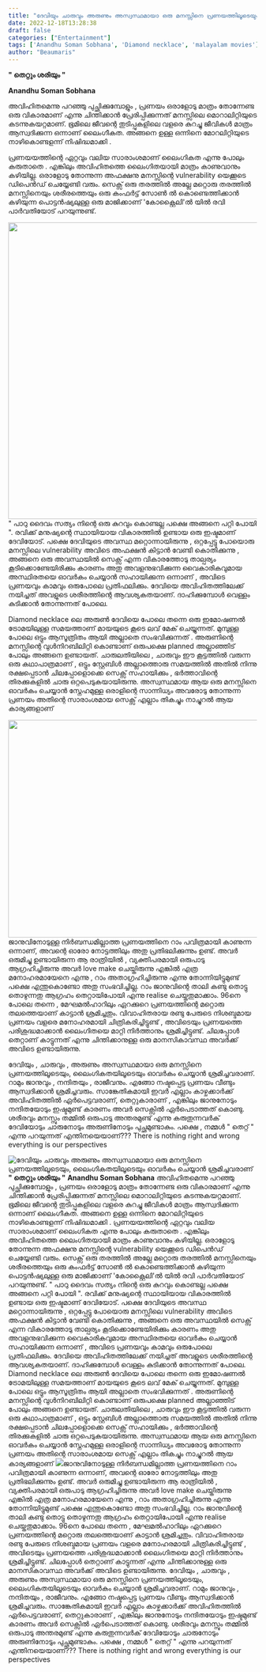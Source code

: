 ```yaml
---
title: "ദേവിയും ചാരുവും അരുണും അസ്വസ്ഥമായാ ഒരു മനസ്സിനെ പ്രണയത്തിലൂടെയും, ലൈംഗികതയിലൂടെയും ഓവർകം ചെയ്യാൻ ശ്രമിച്ചവരാണ്"
date: 2022-12-18T13:28:38
draft: false
categories: ["Entertainment"]
tags: ['Anandhu Soman Sobhana', 'Diamond necklace', 'malayalam movies']
author: "Beaumaris"
---
```


<strong>" തെറ്റും ശരിയും "</strong>

<strong>Anandhu Soman Sobhana</strong>

അവിഹിതമെന്നു പറഞ്ഞു പുച്ഛിക്കുമ്പോളും , പ്രണയം ഒരാളോടു മാത്രം തോന്നേണ്ട ഒരു വികാരമാണ് എന്നു ചിന്തിക്കാൻ പ്രേരിപ്പിക്കുന്നത് മനസ്സിലെ മൊറാലിറ്റിയുടെ കടന്നുകയറ്റമാണ്. ഭൂമിലെ ജീവന്റെ തുടിപ്പുകളിലെ വളരെ കുറച്ചു ജീവികൾ മാത്രം ആസ്വദിക്കുന്ന ഒന്നാണ് ലൈംഗീകത. അങ്ങനെ ഉള്ള ഒന്നിനെ മോറലിറ്റിയുടെ നാഴികൊണ്ടളന്ന് നിഷിദ്ധമാക്കി .

പ്രണയയത്തിന്റെ ഏറ്റവും വലിയ സാരാംശമാണ് ലൈംഗികത എന്നു പോലും കരുതാതെ . എങ്കിലും അവിഹിതത്തെ ലൈംഗിതയായി മാത്രം കാണുവാനും കഴിയില്ല. ഒരാളോടു തോന്നുന്ന അഫക്ഷനു മനസ്സിന്റെ vulnerability യെക്കൂടെ ഡിപെൻഡ് ചെയ്യേണ്ടി വരും. സെക്സ് ഒരു തരത്തിൽ അല്ലേ മറ്റൊരു തരത്തിൽ മനസ്സിനെയും ശരീരത്തെയും ഒരു കംഫർട്ട് സോൺ ൽ കൊണ്ടെത്തിക്കാൻ കഴിയുന്ന പൊട്ടൻഷ്യലുള്ള ഒരു മാജിക്കാണ് 'കോക്റ്റൈലി'ൽ യിൽ രവി പാർവതിയോട് പറയുന്നുണ്ട്.

<img class="size-large wp-image-367419 aligncenter" src="https://cdn.boolokam.com/articles/2022/12/fwfwggggg-1-1024x768.webp" alt="" width="800" height="600" />" പാറു ദൈവം സത്യം നിന്റെ ഒരു കുറവും കൊണ്ടല്ല പക്ഷെ അങ്ങനെ പറ്റി പോയി ". രവിക്ക് മനുഷ്യന്റെ സ്ഥായിയായ വികാരത്തിൽ ഉണ്ടായ ഒരു ഇഷ്ടമാണ് ദേവിയോട്. പക്ഷെ ദേവിയുടെ അവസ്ഥ മറ്റൊന്നായിരുന്നു , ഒറ്റപ്പേട്ടു പോയൊരു മനസ്സിലെ vulnerability അവിടെ അഫക്ഷൻ കിട്ടാൻ വേണ്ടി കൊതിക്കുന്നു , അങ്ങനെ ഒരു അവസ്ഥയിൽ സെക്സ് എന്ന വികാരത്തോടു താല്പര്യം കൂടിക്കൊണ്ടേയിരിക്കും കാരണം അതു അവളനുഭവിക്കുന്ന വൈകാരികവുമായ അസ്ഥിരതയെ ഓവർകം ചെയ്യാൻ സഹായിക്കുന്ന ഒന്നാണ് , അവിടെ പ്രണയവും കാമവും ഒരുപോലെ പ്രതിഫലിക്കും. ദേവിയെ അവിഹിതത്തിലേക്ക് നയിച്ചത് അവളുടെ ശരീരത്തിന്റെ ആവശ്യകതയാണ്. ദാഹിക്കുമ്പോൾ വെള്ളം കുടിക്കാൻ തോന്നുന്നത് പോലെ.

Diamond necklace ലെ അരുൺ ദേവിയെ പോലെ തന്നെ ഒരു ഇമോഷണൽ ട്രോമയിലുള്ള സമയത്താണ് മായയുടെ കൂടെ ലവ് മേക് ചെയ്യുന്നത്. മുമ്പുള്ള പോലെ ഒട്ടും ആസൂത്രിതം ആയി അല്ലാതെ സംഭവിക്കുന്നത് . അരുണിന്റെ മനസ്സിന്റെ വുൾനിറബിലിറ്റി കൊണ്ടാണ് ഒരുപക്ഷെ planned അല്ലാഞ്ഞിട് പോലും അങ്ങനെ ഉണ്ടായത്. ചാരുലതിയിലെ , ചാരുവും ഈ കൂട്ടത്തിൽ വരുന്ന ഒരു കഥാപാത്രമാണ് , ഒട്ടും സ്റ്റേബിൾ അല്ലാത്തൊരു സമയത്തിൽ അതിൽ നിന്നു രക്ഷപ്പെടാൻ ചിലപ്പോളൊക്കെ സെക്സ് സഹായിക്കും , ഭർത്താവിന്റെ തിരക്കുകളിൽ ചാരു ഒറ്റപെടുകയായിരുന്നു. അസ്വസ്ഥമായ ആയ ഒരു മനസ്സിനെ ഓവർകം ചെയ്യാൻ സ്നേഹമുള്ള ഒരാളിന്റെ സാന്നിധ്യം അവരോടു തോന്നുന്ന പ്രണയം അതിന്റെ സാരാംശമായ സെക്സ് എല്ലാം തികച്ചും നാച്ചുറൽ ആയ കാര്യങ്ങളാണ്

<img class="size-full wp-image-367417 aligncenter" src="https://cdn.boolokam.com/articles/2022/12/eerrrr.jpg" alt="" width="845" height="440" />ജാനുവിനോടുള്ള നിർബന്ധമില്ലാത്ത പ്രണയത്തിനെ റാം പവിത്രമായി കാണുന്ന ഒന്നാണ്, അവന്റെ ഓരോ നോട്ടത്തിലും അതു പ്രതിഭലിക്കുന്നും ഉണ്ട്. അവർ ഒരുമിച്ചു ഉണ്ടായിരുന്ന ആ രാത്രിയിൽ , വ്യക്തിപരമായി ഒരുപാടു ആഗ്രഹിച്ചിരുന്നു അവർ love make ചെയ്തിരുന്നു എങ്കിൽ എത്ര മനോഹരമായേനെ എന്നു , റാം അതാഗ്രഹിച്ചിരുന്നു എന്നു തോന്നിയിട്ടുമുണ്ട് പക്ഷെ എന്തുകൊണ്ടോ അതു സംഭവിച്ചില്ല. റാം ജാനുവിന്റെ താലി കണ്ടു തൊട്ടു തൊഴുന്നതു ആഗ്രഹം തെറ്റായിപോയി എന്നു realise ചെയ്തതുമാക്കാം. 96നെ പോലെ തന്നെ , മേഘമൽഹാറിലും ഏറക്കുറെ പ്രണയത്തിന്റെ മറ്റൊരു തലത്തെയാണ് കാട്ടാൻ ശ്രമിച്ചതും. വിവാഹിതരായ രണ്ടു പേരുടെ നിശബ്ദമായ പ്രണയം വളരെ മനോഹരമായി ചിത്രികരിച്ചിട്ടുണ്ട് , അവിടെയും പ്രണയത്തെ പരിശുദ്ധമാക്കാൻ ലൈംഗിതയെ മാറ്റി നിർത്താനും ശ്രമിച്ചിട്ടുണ്ട്. ചിലപ്പോൾ തെറ്റാണ് കാട്ടുന്നത് എന്നു ചിന്തിക്കാനുള്ള ഒരു മാനസികാവസ്ഥ അവർക്ക് അവിടെ ഉണ്ടായിരുന്നു.

ദേവിയും , ചാരുവും , അരുണും അസ്വസ്ഥമായാ ഒരു മനസ്സിനെ പ്രണയത്തിലൂടെയും, ലൈംഗികതയിലൂടെയും ഓവർകം ചെയ്യാൻ ശ്രമിച്ചവരാണ്. റാമും ജാനുവും , നന്ദിതയും , രാജീവനും. എങ്ങോ നഷ്ടപ്പെട്ട പ്രണയം വീണ്ടും ആസ്വദിക്കാൻ ശ്രമിച്ചവരും. സാങ്കേതികമായി ഇവർ എല്ലാം കാഴ്ചക്കാർക്ക് അവിഹിതത്തിൽ ഏർപെട്ടവരാണ്, തെറ്റുകാരാണ് , എങ്കിലും ജാനുനോടും നന്ദിതയോടും ഇഷ്ടമുണ്ട് കാരണം അവർ സെക്സിൽ ഏർപെടാത്തത് കൊണ്ടു. ശരീരവും മനസ്സും തമ്മിൽ ഒരുപാടു അന്തരമുണ്ട് എന്നു കരുതുന്നവർക് ദേവിയോടും ചാരുനോടും അരുണിനോടും പുച്ഛമുണ്ടാകും. പക്ഷെ , നമ്മൾ " തെറ്റ് " എന്നു പറയുന്നത് എന്തിനയെയാണ്???
There is nothing right and wrong everything is our perspectives


![ദേവിയും ചാരുവും അരുണും അസ്വസ്ഥമായാ ഒരു മനസ്സിനെ പ്രണയത്തിലൂടെയും, ലൈംഗികതയിലൂടെയും ഓവർകം ചെയ്യാൻ ശ്രമിച്ചവരാണ്](https://cdn.boolokam.com/articles/2022/12/fwfwggggg-1-1024x768.webp)**" തെറ്റും ശരിയും "** **Anandhu Soman Sobhana** അവിഹിതമെന്നു പറഞ്ഞു പുച്ഛിക്കുമ്പോളും , പ്രണയം ഒരാളോടു മാത്രം തോന്നേണ്ട ഒരു വികാരമാണ് എന്നു ചിന്തിക്കാൻ പ്രേരിപ്പിക്കുന്നത് മനസ്സിലെ മൊറാലിറ്റിയുടെ കടന്നുകയറ്റമാണ്. ഭൂമിലെ ജീവന്റെ തുടിപ്പുകളിലെ വളരെ കുറച്ചു ജീവികൾ മാത്രം ആസ്വദിക്കുന്ന ഒന്നാണ് ലൈംഗീകത. അങ്ങനെ ഉള്ള ഒന്നിനെ മോറലിറ്റിയുടെ നാഴികൊണ്ടളന്ന് നിഷിദ്ധമാക്കി . പ്രണയയത്തിന്റെ ഏറ്റവും വലിയ സാരാംശമാണ് ലൈംഗികത എന്നു പോലും കരുതാതെ . എങ്കിലും അവിഹിതത്തെ ലൈംഗിതയായി മാത്രം കാണുവാനും കഴിയില്ല. ഒരാളോടു തോന്നുന്ന അഫക്ഷനു മനസ്സിന്റെ vulnerability യെക്കൂടെ ഡിപെൻഡ് ചെയ്യേണ്ടി വരും. സെക്സ് ഒരു തരത്തിൽ അല്ലേ മറ്റൊരു തരത്തിൽ മനസ്സിനെയും ശരീരത്തെയും ഒരു കംഫർട്ട് സോൺ ൽ കൊണ്ടെത്തിക്കാൻ കഴിയുന്ന പൊട്ടൻഷ്യലുള്ള ഒരു മാജിക്കാണ് 'കോക്റ്റൈലി'ൽ യിൽ രവി പാർവതിയോട് പറയുന്നുണ്ട്. " പാറു ദൈവം സത്യം നിന്റെ ഒരു കുറവും കൊണ്ടല്ല പക്ഷെ അങ്ങനെ പറ്റി പോയി ". രവിക്ക് മനുഷ്യന്റെ സ്ഥായിയായ വികാരത്തിൽ ഉണ്ടായ ഒരു ഇഷ്ടമാണ് ദേവിയോട്. പക്ഷെ ദേവിയുടെ അവസ്ഥ മറ്റൊന്നായിരുന്നു , ഒറ്റപ്പേട്ടു പോയൊരു മനസ്സിലെ vulnerability അവിടെ അഫക്ഷൻ കിട്ടാൻ വേണ്ടി കൊതിക്കുന്നു , അങ്ങനെ ഒരു അവസ്ഥയിൽ സെക്സ് എന്ന വികാരത്തോടു താല്പര്യം കൂടിക്കൊണ്ടേയിരിക്കും കാരണം അതു അവളനുഭവിക്കുന്ന വൈകാരികവുമായ അസ്ഥിരതയെ ഓവർകം ചെയ്യാൻ സഹായിക്കുന്ന ഒന്നാണ് , അവിടെ പ്രണയവും കാമവും ഒരുപോലെ പ്രതിഫലിക്കും. ദേവിയെ അവിഹിതത്തിലേക്ക് നയിച്ചത് അവളുടെ ശരീരത്തിന്റെ ആവശ്യകതയാണ്. ദാഹിക്കുമ്പോൾ വെള്ളം കുടിക്കാൻ തോന്നുന്നത് പോലെ. Diamond necklace ലെ അരുൺ ദേവിയെ പോലെ തന്നെ ഒരു ഇമോഷണൽ ട്രോമയിലുള്ള സമയത്താണ് മായയുടെ കൂടെ ലവ് മേക് ചെയ്യുന്നത്. മുമ്പുള്ള പോലെ ഒട്ടും ആസൂത്രിതം ആയി അല്ലാതെ സംഭവിക്കുന്നത് . അരുണിന്റെ മനസ്സിന്റെ വുൾനിറബിലിറ്റി കൊണ്ടാണ് ഒരുപക്ഷെ planned അല്ലാഞ്ഞിട് പോലും അങ്ങനെ ഉണ്ടായത്. ചാരുലതിയിലെ , ചാരുവും ഈ കൂട്ടത്തിൽ വരുന്ന ഒരു കഥാപാത്രമാണ് , ഒട്ടും സ്റ്റേബിൾ അല്ലാത്തൊരു സമയത്തിൽ അതിൽ നിന്നു രക്ഷപ്പെടാൻ ചിലപ്പോളൊക്കെ സെക്സ് സഹായിക്കും , ഭർത്താവിന്റെ തിരക്കുകളിൽ ചാരു ഒറ്റപെടുകയായിരുന്നു. അസ്വസ്ഥമായ ആയ ഒരു മനസ്സിനെ ഓവർകം ചെയ്യാൻ സ്നേഹമുള്ള ഒരാളിന്റെ സാന്നിധ്യം അവരോടു തോന്നുന്ന പ്രണയം അതിന്റെ സാരാംശമായ സെക്സ് എല്ലാം തികച്ചും നാച്ചുറൽ ആയ കാര്യങ്ങളാണ് ![](https://cdn.boolokam.com/articles/2022/12/eerrrr.jpg)ജാനുവിനോടുള്ള നിർബന്ധമില്ലാത്ത പ്രണയത്തിനെ റാം പവിത്രമായി കാണുന്ന ഒന്നാണ്, അവന്റെ ഓരോ നോട്ടത്തിലും അതു പ്രതിഭലിക്കുന്നും ഉണ്ട്. അവർ ഒരുമിച്ചു ഉണ്ടായിരുന്ന ആ രാത്രിയിൽ , വ്യക്തിപരമായി ഒരുപാടു ആഗ്രഹിച്ചിരുന്നു അവർ love make ചെയ്തിരുന്നു എങ്കിൽ എത്ര മനോഹരമായേനെ എന്നു , റാം അതാഗ്രഹിച്ചിരുന്നു എന്നു തോന്നിയിട്ടുമുണ്ട് പക്ഷെ എന്തുകൊണ്ടോ അതു സംഭവിച്ചില്ല. റാം ജാനുവിന്റെ താലി കണ്ടു തൊട്ടു തൊഴുന്നതു ആഗ്രഹം തെറ്റായിപോയി എന്നു realise ചെയ്തതുമാക്കാം. 96നെ പോലെ തന്നെ , മേഘമൽഹാറിലും ഏറക്കുറെ പ്രണയത്തിന്റെ മറ്റൊരു തലത്തെയാണ് കാട്ടാൻ ശ്രമിച്ചതും. വിവാഹിതരായ രണ്ടു പേരുടെ നിശബ്ദമായ പ്രണയം വളരെ മനോഹരമായി ചിത്രികരിച്ചിട്ടുണ്ട് , അവിടെയും പ്രണയത്തെ പരിശുദ്ധമാക്കാൻ ലൈംഗിതയെ മാറ്റി നിർത്താനും ശ്രമിച്ചിട്ടുണ്ട്. ചിലപ്പോൾ തെറ്റാണ് കാട്ടുന്നത് എന്നു ചിന്തിക്കാനുള്ള ഒരു മാനസികാവസ്ഥ അവർക്ക് അവിടെ ഉണ്ടായിരുന്നു. ദേവിയും , ചാരുവും , അരുണും അസ്വസ്ഥമായാ ഒരു മനസ്സിനെ പ്രണയത്തിലൂടെയും, ലൈംഗികതയിലൂടെയും ഓവർകം ചെയ്യാൻ ശ്രമിച്ചവരാണ്. റാമും ജാനുവും , നന്ദിതയും , രാജീവനും. എങ്ങോ നഷ്ടപ്പെട്ട പ്രണയം വീണ്ടും ആസ്വദിക്കാൻ ശ്രമിച്ചവരും. സാങ്കേതികമായി ഇവർ എല്ലാം കാഴ്ചക്കാർക്ക് അവിഹിതത്തിൽ ഏർപെട്ടവരാണ്, തെറ്റുകാരാണ് , എങ്കിലും ജാനുനോടും നന്ദിതയോടും ഇഷ്ടമുണ്ട് കാരണം അവർ സെക്സിൽ ഏർപെടാത്തത് കൊണ്ടു. ശരീരവും മനസ്സും തമ്മിൽ ഒരുപാടു അന്തരമുണ്ട് എന്നു കരുതുന്നവർക് ദേവിയോടും ചാരുനോടും അരുണിനോടും പുച്ഛമുണ്ടാകും. പക്ഷെ , നമ്മൾ " തെറ്റ് " എന്നു പറയുന്നത് എന്തിനയെയാണ്??? There is nothing right and wrong everything is our perspectives

